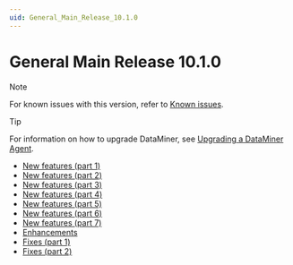 ```yaml
---
uid: General_Main_Release_10.1.0
---
```


# General Main Release 10.1.0

> [!NOTE]
> For known issues with this version, refer to [Known issues](xref:Known_issues).

> [!TIP]
> For information on how to upgrade DataMiner, see [Upgrading a DataMiner Agent](xref:Upgrading_a_DataMiner_Agent).

- [New features (part 1)](xref:General_Main_Release_10.1.0_new_features_1)
- [New features (part 2)](xref:General_Main_Release_10.1.0_new_features_2)
- [New features (part 3)](xref:General_Main_Release_10.1.0_new_features_3)
- [New features (part 4)](xref:General_Main_Release_10.1.0_new_features_4)
- [New features (part 5)](xref:General_Main_Release_10.1.0_new_features_5)
- [New features (part 6)](xref:General_Main_Release_10.1.0_new_features_6)
- [New features (part 7)](xref:General_Main_Release_10.1.0_new_features_7)
- [Enhancements](xref:General_Main_Release_10.1.0_enhancements)
- [Fixes (part 1)](xref:General_Main_Release_10.1.0_fixes_1)
- [Fixes (part 2)](xref:General_Main_Release_10.1.0_fixes_2)
